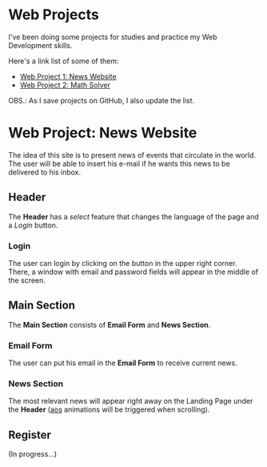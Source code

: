 # Web Projects
I've been doing some projects for studies and practice my Web Development skills.

Here's a link list of some of them:

- [Web Project 1: News Website](https://github.com/HarllonCS/news-website)
- [Web Project 2: Math Solver](https://github.com/HarllonCS/math-solver)

OBS.: As I save projects on GitHub, I also update the list.

# Web Project: News Website
The idea of this site is to present news of events that circulate in the world. The user will be able to insert his e-mail if he wants this news to be delivered to his inbox.

## Header
The **Header** has a *select* feature that changes the language of the page and a *Login* button.

### Login 
The user can login by clicking on the button in the upper right corner. There, a window with email and password fields will appear in the middle of the screen.

## Main Section
The **Main Section** consists of **Email Form** and **News Section**.

### Email Form
The user can put his email in the **Email Form** to receive current news.

### News Section
The most relevant news will appear right away on the Landing Page under the **Header** ([aos](https://michalsnik.github.io/aos/) animations will be triggered when scrolling).

## Register
(In progress...)